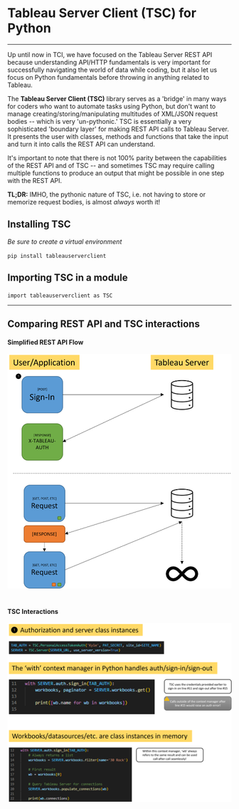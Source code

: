 # Tableau Server Client (TSC) for Python
---
Up until now in TCI, we have focused on the Tableau Server REST API because understanding API/HTTP fundamentals is very important for successfully navigating the world of data while coding, but it also let us focus on Python fundamentals before throwing in anything related to Tableau.

The **Tableau Server Client (TSC)** library serves as a 'bridge' in many ways for coders who want to automate tasks using Python, but don't want to manage creating/storing/manipulating multitudes of XML/JSON request bodies -- which is very 'un-pythonic.' TSC is essentially a very sophisticated 'boundary layer' for making REST API calls to Tableau Server. It presents the user with classes, methods and functions that take the input and turn it into calls the REST API can understand.

It's important to note that there is not 100% parity between the capabilities of the REST API and of TSC -- and sometimes TSC may require calling multiple functions to produce an output that might be possible in one step with the REST API. 

**TL;DR:** IMHO, the pythonic nature of TSC, i.e. not having to store or memorize request bodies, is almost *always* worth it!


## Installing TSC
*Be sure to create a virtual environment*

`
pip install tableauserverclient
`

## Importing TSC in a module

`
import tableauserverclient as TSC
`

---

## Comparing REST API and TSC interactions
#### Simplified REST API Flow
![graphical representation of simplified tableau server rest api flow](rest_api.png)


#
#### TSC Interactions
![graphical representation of TSC authorization and content handling](tsc.png)
